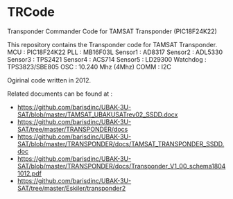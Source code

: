 # TRCode
Transponder Commander Code for TAMSAT Transponder (PIC18F24K22)

This repository contains the Transponder code for TAMSAT Transponder.
MCU      : PIC18F24K22
PLL      : MB16F03L
Sensor1  : AD8317
Sensor2  : ADL5330
Sensor3  : TPS2421
Sensor4  : ACS714
Sensor5  : LD29300
Watchdog : TPS3823/SBE805
OSC      : 10.240 Mhz (4Mhz)
COMM     : I2C


Ogirinal code written in 2012.

Related documents can be found at :
- https://github.com/barisdinc/UBAK-3U-SAT/blob/master/TAMSAT_UBAKUSATrev02_SSDD.docx
- https://github.com/barisdinc/UBAK-3U-SAT/tree/master/TRANSPONDER/docs
- https://github.com/barisdinc/UBAK-3U-SAT/blob/master/TRANSPONDER/docs/TAMSAT_TRANSPONDER_SSDD.doc
- https://github.com/barisdinc/UBAK-3U-SAT/blob/master/TRANSPONDER/docs/Transponder_V1_00_schema18041012.pdf
- https://github.com/barisdinc/UBAK-3U-SAT/tree/master/Eskiler/transponder2




